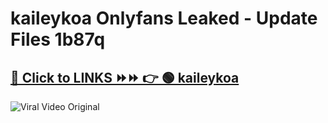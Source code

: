 
 # kaileykoa Onlyfans Leaked - Update Files 1b87q

## <h2><a href="https://clipsfans.com/kaileykoa&ref=git">🔗 Click to LINKS ⏩⏩ 👉 🟢 kaileykoa </a></h2>

<a href="https://clipsfans.com/kaileykoa&ref=git" rel="nofollow" data-target="animated-image.originalLink"><img src="https://i.ibb.co.com/xMMVF88/686577567.gif" alt="Viral Video Original" style="max-width: 100%; display: inline-block;" data-target="animated-image.originalImage"></a>

